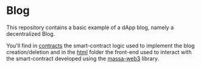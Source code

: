 # Blog

This repository contains a basic example of a dApp blog, namely a decentralized Blog.

You'll find in [contracts](https://github.com/massalabs/massa-sc-examples/tree/main/games/blog/contracts)
the smart-contract logic used to implement the blog creation/deletion and in the
[html](https://github.com/massalabs/massa-sc-examples/tree/main/games/blog/html) folder the front-end used to
interact with the smart-contract developed using the [massa-web3](https://github.com/massalabs/massa-web3) library.
